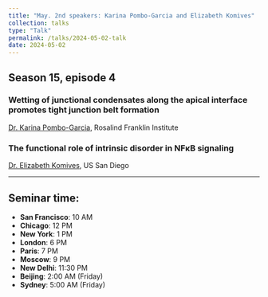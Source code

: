 ```yaml
---
title: "May. 2nd speakers: Karina Pombo-Garcia and Elizabeth Komives"
collection: talks
type: "Talk"
permalink: /talks/2024-05-02-talk
date: 2024-05-02
---
```


## Season 15, episode 4

### Wetting of junctional condensates along the apical interface promotes tight junction belt formation
[Dr. Karina Pombo-Garcia](https://www.rfi.ac.uk/people/dr-karina-pombo-garcia/), Rosalind Franklin Institute


### The functional role of intrinsic disorder in NFκB signaling
[Dr. Elizabeth Komives](https://chemistry.ucsd.edu/faculty/profiles/komives_elizabeth_a.html), US San Diego

---

## Seminar time:
* **San Francisco**: 10 AM
* **Chicago**: 12 PM
* **New York**: 1 PM
* **London**: 6 PM
* **Paris**: 7 PM
* **Moscow**: 9 PM
* **New Delhi**: 11:30 PM
* **Beijing**: 2:00 AM (Friday)
* **Sydney**: 5:00 AM (Friday)






